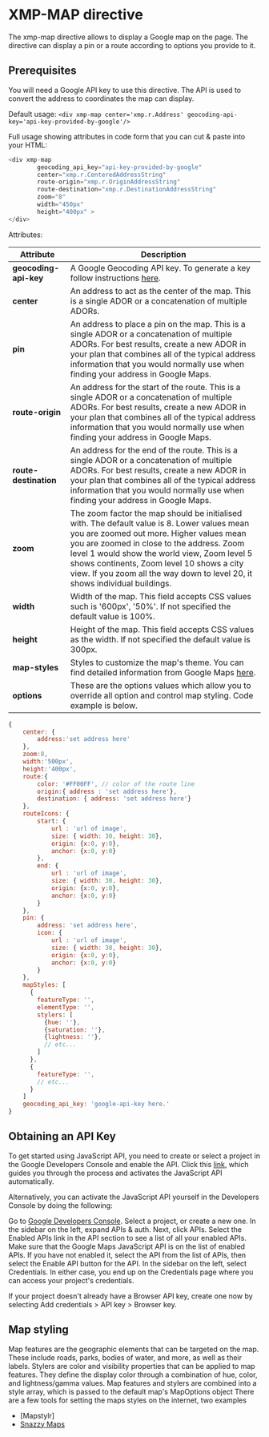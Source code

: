 XMP-MAP directive
=================
The xmp-map directive allows to display a Google map on the page. 
The directive can display a pin or a route according to options you provide to it.

Prerequisites
-------------
You will need a Google API key to use this directive. The API is used to convert the address to coordinates the map can display.

Default usage:
    `<div xmp-map center='xmp.r.Address' geocoding-api-key='api-key-provided-by-google'/>`

Full usage showing attributes in code form that you can cut & paste into your HTML:
```javascript
<div xmp-map 
		geocoding_api_key="api-key-provided-by-google"
        center="xmp.r.CenteredAddressString"
        route-origin="xmp.r.OriginAddressString"
        route-destination="xmp.r.DestinationAddressString"
        zoom="8"
        width="450px"
        height="400px" >
</div>
```

Attributes:

| **Attribute** | **Description** |
| ------------- | ------------- |
| **geocoding-api-key** | A Google Geocoding API key.  To generate a key follow instructions [here](https://developers.google.com/maps/documentation/javascript/tutorial). |
| **center** | An address to act as the center of the map. This is a single ADOR or a concatenation of multiple ADORs. |
| **pin** | An address to place a pin on the map. This is a single ADOR or a concatenation of multiple ADORs. For best results, create a new ADOR in your plan that combines all of the typical address information that you would normally use when finding your address in Google Maps. |
| **route-origin** | An address for the start of the route. This is a single ADOR or a concatenation of multiple ADORs. For best results, create a new ADOR in your plan that combines all of the typical address information that you would normally use when finding your address in Google Maps. |
| **route-destination** | An address for the end of the route. This is a single ADOR or a concatenation of multiple ADORs. For best results, create a new ADOR in your plan that combines all of the typical address information that you would normally use when finding your address in Google Maps. |
| **zoom** | The zoom factor the map should be initialised with. The default value is 8. Lower values mean you are zoomed out more. Higher values mean you are zoomed in close to the address. Zoom level 1 would show the world view, Zoom level 5 shows continents, Zoom level 10 shows a city view. If you zoom all the way down to level 20, it shows individual buildings. |
| **width** | Width of the map. This field accepts CSS values such is '600px', '50%'. If not specified the default value is 100%. |
| **height** | Height of the map. This field accepts CSS values as the width. If not specified the default value is 300px. |
| **map-styles** | Styles to customize the map's theme. You can find detailed information from Google Maps [here](https://developers.google.com/maps/documentation/javascript/styling?hl=en). |
| **options** | These are the options values which allow you to override all option and control map styling. Code example is below. |

```javascript
{
	center: {
		address:'set address here'
	},
	zoom:8,
	width:'500px',
	height:'400px',
	route:{
		color: '#FF00FF', // color of the route line
		origin:{ address : 'set address here'},
		destination: { address: 'set address here'}
	},
	routeIcons: {
		start: {
			url : 'url of image',
			size: { width: 30, height: 30},
			origin: {x:0, y:0},
			anchor: {x:0, y:0}
		},
		end: {
			url : 'url of image',
			size: { width: 30, height: 30},
			origin: {x:0, y:0},
			anchor: {x:0, y:0}
		}
	},
	pin: {
		address: 'set address here',
		icon: {
			url : 'url of image',
			size: { width: 30, height: 30},
			origin: {x:0, y:0},
			anchor: {x:0, y:0}
		}
	},
	mapStyles: [
      {
        featureType: '',
        elementType: '',
        stylers: [
          {hue: ''},
          {saturation: ''},
          {lightness: ''},
          // etc...
        ]
      },
      {
        featureType: '',
        // etc...
      }
    ]
	geocoding_api_key: 'google-api-key here.'
}
```

 
Obtaining an API Key
--------------------

To get started using JavaScript API, you need to create or select a project in the Google Developers Console and enable the API. Click this [link](https://console.developers.google.com/flows/enableapi?apiid=maps_backend&keyType=CLIENT_SIDE&reusekey=true), which guides you through the process and activates the JavaScript API automatically.

Alternatively, you can activate the JavaScript API yourself in the Developers Console by doing the following:

Go to [Google Developers Console](https://console.developers.google.com/project).
Select a project, or create a new one.
In the sidebar on the left, expand APIs & auth. Next, click APIs. Select the Enabled APIs link in the API section to see a list of all your enabled APIs. Make sure that the Google Maps JavaScript API is on the list of enabled APIs. If you have not enabled it, select the API from the list of APIs, then select the Enable API button for the API.
In the sidebar on the left, select Credentials.
In either case, you end up on the Credentials page where you can access your project's credentials.

If your project doesn't already have a Browser API key, create one now by selecting Add credentials > API key > Browser key.

Map styling
-----------
Map features are the geographic elements that can be targeted on the map. These include roads, parks, bodies of water, and more, as well as their labels.
Stylers are color and visibility properties that can be applied to map features. They define the display color through a combination of hue, color, and lightness/gamma values.
Map features and stylers are combined into a style array, which is passed to the default map's MapOptions object
There are a few tools for setting the maps styles on the internet, two examples
- [Mapstylr]
- [Snazzy Maps](https://snazzymaps.com/)

